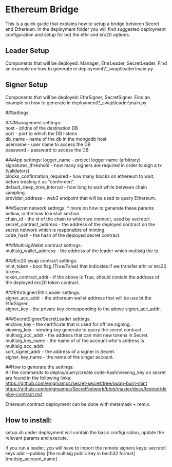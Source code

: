 # Ethereum Bridge
This is a quick guide that explains how to setup a bridge between Secret and Ethereum.
In the deployment folder you will find suggested deployment configuration and setup for bot the ethr and erc20 options.


## Leader Setup
Components that will be deployed: Manager, EthrLeader, SecretLeader.
Find an example on how to generate in deployment\\*_swap\leader\main.py


## Signer Setup
Components that will be deployed: EthrSigner, SecretSigner.
Find an example on how to generate in deployment\\*_swap\leader\main.py


##Settings:  


###Management settings:  
host - ip\dns of the destination DB  
port - port to which the DB listens  
db_name - name of the db in the mongodb host  
username - user name to access the DB  
password - password to access the DB  


###App settings:
logger_name - project logger name (arbitrary)  
signatures_threshold - how many signers are required in order to sign a tx (validators)  
blocks_confirmation_required - how many blocks on ethereum to wait, before treating it as "confirmed".    
default_sleep_time_interval - how long to wait while between chain sampling.  
provider_address - web3 endpoint that will be used to query Ethereum.  


###Secret network settings:
\* more  on how to generate these params bellow, in the how to install section.    
chain_id - the id of the chain to which we connect, used by secretcli.  
secret_contract_address - the address of the deployed contract on the secret network which is responsible of minting.  
code_hash - the hash of the deployed secret contract.  


###MultisigWallet contract settings:  
multisig_wallet_address - the address of the leader which multisig the tx.  


###Erc20 swap contract settings:  
mint_token - bool flag (True/False) that indicates if we transfer ethr or erc20 tokens.  
token_contract_addr - if the above is True, should contain the address of the deployed erc20 token contract.  


###EthrSigner/EthrLeader settings:  
signer_acc_addr - the ethereum wallet address that will be use bt the EthrSigner.  
signer_key - the private key corresponding to the above signer_acc_addr.  


###SecretSigner/SecretLeader settings:  
enclave_key - the certificate that is used for offline signing.  
viewing_key - viewing key generate to query the secret contract.
multisig_acc_addr - the address that can mint new tokens in Secret.  
multisig_key_name - the name of of the account who's address is multisig_acc_addr.     
scrt_signer_addr - the address of a signer in Secret.  
signer_key_name - the name of the singer account.


##How to generate the settings:  
All the commands to deploy/query/create code-hash/viewing_key  on secret are found in the following links:  
https://github.com/enigmampc/secret-secret/tree/swap-burn-mint  
https://github.com/enigmampc/SecretNetwork/blob/master/docs/testnet/deploy-contract.md
  

Ethereum contract deployment can be done with metamask + remix.  


## How to install:  
setup.sh under deployment will contain the basic configuration, update the relevant params and execute.  

If you run a leader, you will have to import the remote signers keys:
secretcli keys add --pubkey [the multisig public key in bech32 format] [mutisig_account_name]
